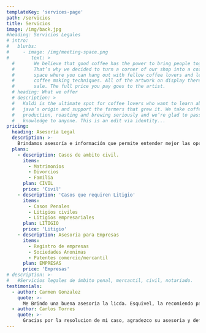 ```yaml
---
templateKey: 'services-page'
path: /servicios
title: Servicios
image: /img/back.jpg
#heading: Servicios Legales
# intro:
#   blurbs:
#     - image: /img/meeting-space.png
#        text: >
  #       We believe that good coffee has the power to bring people together.
  #       That’s why we decided to turn a corner of our shop into a cozy meeting
  #       space where you can hang out with fellow coffee lovers and learn about
  #       coffee making techniques. All of the artwork on display there is for
  #       sale. The full price you pay goes to the artist.
  # heading: What we offer
  # description: >
  #   Kaldi is the ultimate spot for coffee lovers who want to learn about their
  #   java’s origin and support the farmers that grew it. We take coffee
  #   production, roasting and brewing seriously and we’re glad to pass that
  #   knowledge to anyone. This is an edit via identity...
pricing:
  heading: Asesoría Legal
  description: >-
    Brindamos asesoría e información que permite entender mejor las opciones legales con las que se cuenta para brindar la mejor salida a cada caso. Contáctenos para mayor información y detalles de como puede recibir la mejor aseoría para su caso.
  plans:
    - description: Casos de ambito civil.
      items:
        - Matrimonios
        - Divorcios
        - Familia
      plan: CIVIL
      price: 'Civil'
    - description: 'Casos que requiren Litigio'
      items:
        - Casos Penales
        - Litigios civiles
        - Litigios empresariales
      plan: LITIGIO
      price: 'Litigio'
    - description: Asesoria para Empresas
      items:
        - Registro de empresas
        - Sociedades Anonimas
        - Patentes comercio/mercantil
      plan: EMPRESAS
      price: 'Empresas'
# description: >-
#   #Servicios legales de ámbito penal, mercantil, civil, notariado.
testimonials:
  - author: Carmen Gonzalez
    quote: >-
      Me Brindo una buena asesoria la licda. Esquivel, la recomiendo para asesoria penal .
  - author: Carlos Torres
    quote: >-
      Gracias por la resolucion de mi caso, agradezco su asesoria y defensa para resolver mi problema empresarial.
---
```

